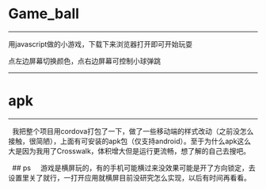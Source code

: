 # Game_ball
---
  用javascript做的小游戏，下载下来浏览器打开即可开始玩耍
  
  点左边屏幕切换颜色，点右边屏幕可控制小球弹跳
  
 ---
 
 # apk
 ---
   我把整个项目用cordova打包了一下，做了一些移动端的样式改动（之前没怎么接触，很简陋），上面有可安装的apk包（仅支持android）。至于为什么apk这么大是因为我用了Crosswalk，体积增大但是运行更流畅，想了解的自己去搜吧。
   
   ## ps
     游戏是横屏玩的，有的手机可能横过来没效果可能是开了方向锁定，去设置里关了就行，一打开应用就横屏目前没研究怎么实现，以后有时间再看看。
